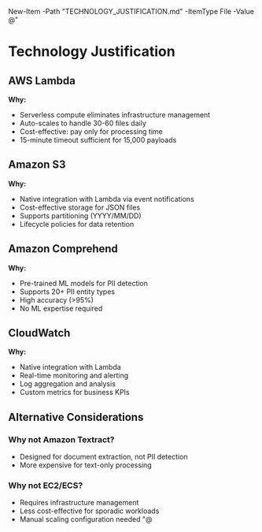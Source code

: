New-Item -Path "TECHNOLOGY_JUSTIFICATION.md" -ItemType File -Value @"
# Technology Justification

## AWS Lambda
**Why:** 
- Serverless compute eliminates infrastructure management
- Auto-scales to handle 30-60 files daily
- Cost-effective: pay only for processing time
- 15-minute timeout sufficient for 15,000 payloads

## Amazon S3
**Why:**
- Native integration with Lambda via event notifications
- Cost-effective storage for JSON files
- Supports partitioning (YYYY/MM/DD)
- Lifecycle policies for data retention

## Amazon Comprehend
**Why:**
- Pre-trained ML models for PII detection
- Supports 20+ PII entity types
- High accuracy (>95%)
- No ML expertise required

## CloudWatch
**Why:**
- Native integration with Lambda
- Real-time monitoring and alerting
- Log aggregation and analysis
- Custom metrics for business KPIs

## Alternative Considerations

### Why not Amazon Textract?
- Designed for document extraction, not PII detection
- More expensive for text-only processing



### Why not EC2/ECS?
- Requires infrastructure management
- Less cost-effective for sporadic workloads
- Manual scaling configuration needed
"@